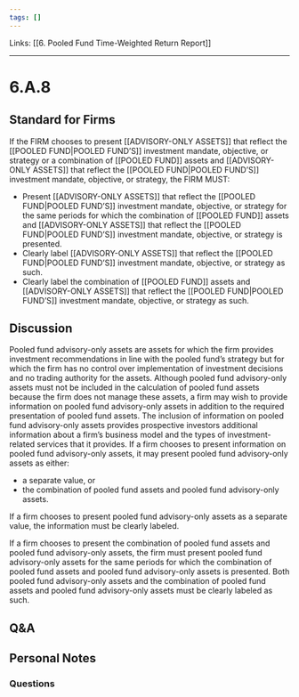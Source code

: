 ```yaml
---
tags: []
---
```

Links: [[6. Pooled Fund Time-Weighted Return Report]]
___
# 6.A.8
## Standard for Firms
If the FIRM chooses to present [[ADVISORY-ONLY ASSETS]] that reflect the [[POOLED FUND|POOLED FUND’S]] investment mandate, objective, or strategy or a combination of [[POOLED FUND]] assets and [[ADVISORY-ONLY ASSETS]] that reflect the [[POOLED FUND|POOLED FUND’S]] investment mandate, objective, or strategy, the FIRM MUST:
- Present [[ADVISORY-ONLY ASSETS]] that reflect the [[POOLED FUND|POOLED FUND’S]] investment mandate, objective, or strategy for the same periods for which the combination of [[POOLED FUND]] assets and [[ADVISORY-ONLY ASSETS]] that reflect the [[POOLED FUND|POOLED FUND’S]] investment mandate, objective, or strategy is presented.
- Clearly label [[ADVISORY-ONLY ASSETS]] that reflect the [[POOLED FUND|POOLED FUND’S]] investment mandate, objective, or strategy as such.
- Clearly label the combination of [[POOLED FUND]] assets and [[ADVISORY-ONLY ASSETS]] that reflect the [[POOLED FUND|POOLED FUND’S]] investment mandate, objective, or strategy as such.
## Discussion
Pooled fund advisory-only assets are assets for which the firm provides investment recommendations in line with the pooled fund’s strategy but for which the firm has no control over implementation of investment decisions and no trading authority for the assets. Although pooled fund advisory-only assets must not be included in the calculation of pooled fund assets because the firm does not manage these assets, a firm may wish to provide information on pooled fund advisory-only assets in addition to the required presentation of pooled fund assets. The inclusion of information on pooled fund advisory-only assets provides prospective investors additional information about a firm’s business model and the types of investment-related services that it provides. If a firm chooses to present information on pooled fund advisory-only assets, it may present pooled fund advisory-only assets as either:
- a separate value, or
- the combination of pooled fund assets and pooled fund advisory-only assets.

If a firm chooses to present pooled fund advisory-only assets as a separate value, the information must be clearly labeled.

If a firm chooses to present the combination of pooled fund assets and pooled fund advisory-only assets, the firm must present pooled fund advisory-only assets for the same periods for which the combination of pooled fund assets and pooled fund advisory-only assets is presented. Both pooled fund advisory-only assets and the combination of pooled fund assets and pooled fund advisory-only assets must be clearly labeled as such.
## Q&A

## Personal Notes

### Questions
